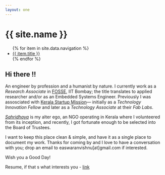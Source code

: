 ```yaml
---
layout: one
---
```


<div class="header">
    <h1>{{ site.name }}</h1>
    <ul>
        {% for item in site.data.navigation %}
        <li>
            <a href="{{ item.url }}">{{ item.title }}</a>
        </li>
        {% endfor %}
    </ul>
</div>

## Hi there !!

An engineer by profession and a humanist by nature. I currently work as a *Research Associate* in [FOSSE](http://www.sahridhaya.org/), IIT Bombay; the title translates to applied researcher and/or as an Embedded Systems Engineer. Previously I was assosciated with [Kerala Startup Mission](https://startupmission.kerala.gov.in/)&mdash; initially as a *Technology Innovation Fellow* and later as a *Technology Associate* at their *Fab Labs*.

[*Sahridhaya*](http://www.sahridhaya.org/) is my alter ego, an NGO operating in Kerala where I volunteered from its inception, and recently, I got fortunate enough to be selected into the Board of Trustees.

I want to keep this place clean & simple, and have it as a single place to document my work. Thanks for coming by and I love to have a conversation with you; drop an email to easwaranvishnu[at]gmail.com if interested.

Wish you a Good Day!

Resume, if that s what interests you - [link](https://github.com/VishnuEaswaran/resume/blob/master/vishnuResume.pdf)
